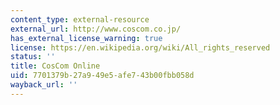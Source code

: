 ```yaml
---
content_type: external-resource
external_url: http://www.coscom.co.jp/
has_external_license_warning: true
license: https://en.wikipedia.org/wiki/All_rights_reserved
status: ''
title: CosCom Online
uid: 7701379b-27a9-49e5-afe7-43b00fbb058d
wayback_url: ''
---
```

